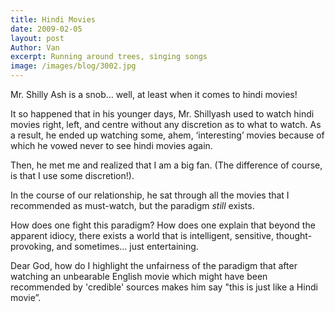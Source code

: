 ```yaml
---
title: Hindi Movies
date: 2009-02-05
layout: post
Author: Van
excerpt: Running around trees, singing songs
image: /images/blog/3002.jpg
---
```


Mr. Shilly Ash is a snob… well, at least when it comes to hindi movies!

It so happened that in his younger days, Mr. Shillyash used to watch hindi movies right, left, and centre without any discretion as to what to watch. As a result, he ended up watching some, ahem, ‘interesting’ movies because of which he vowed never to see hindi movies again.

Then, he met me and realized that I am a big fan. (The difference of course, is that I use some discretion!).

In the course of our relationship, he sat through all the movies that I recommended as must-watch, but the paradigm *still* exists.

How does one fight this paradigm? How does one explain that beyond the apparent idiocy, there exists a world that is intelligent, sensitive, thought-provoking, and sometimes... just entertaining.

Dear God, how do I highlight the unfairness of the paradigm that after watching an unbearable English movie which might have been recommended by 'credible' sources makes him say "this is just like a Hindi movie”.
